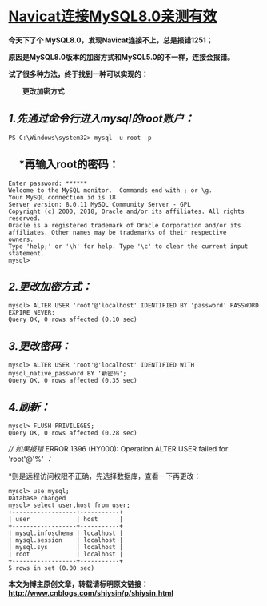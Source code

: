 # [Navicat连接MySQL8.0亲测有效](https://www.cnblogs.com/shiysin/p/shiysin.html)

 

**今天下了个 MySQL8.0，发现Navicat连接不上，总是报错1251；**

**原因是MySQL8.0版本的加密方式和MySQL5.0的不一样，连接会报错。**

**试了很多种方法，终于找到一种可以实现的：**

　　**更改加密方式**

## *1.先通过命令行进入mysql的root账户：*

```
PS C:\Windows\system32> mysql -u root -p
```

## 　*再输入root的密码：

```
Enter password: ******
Welcome to the MySQL monitor.  Commands end with ; or \g.
Your MySQL connection id is 18
Server version: 8.0.11 MySQL Community Server - GPL
Copyright (c) 2000, 2018, Oracle and/or its affiliates. All rights reserved.
Oracle is a registered trademark of Oracle Corporation and/or its
affiliates. Other names may be trademarks of their respective
owners.
Type 'help;' or '\h' for help. Type '\c' to clear the current input statement.
mysql>
```

## *2.更改加密方式：*

```
mysql> ALTER USER 'root'@'localhost' IDENTIFIED BY 'password' PASSWORD EXPIRE NEVER;
Query OK, 0 rows affected (0.10 sec)
```

##  *3.更改密码：*

```
mysql> ALTER USER 'root'@'localhost' IDENTIFIED WITH mysql_native_password BY '新密码';
Query OK, 0 rows affected (0.35 sec)
```

## *4.刷新：*

```
mysql> FLUSH PRIVILEGES;
Query OK, 0 rows affected (0.28 sec)
```

*// 如果报错*  ERROR 1396 (HY000): Operation ALTER USER failed for 'root'@'%' *：*

*则是远程访问权限不正确，先选择数据库，查看一下再更改：

```
mysql> use mysql;
Database changed
mysql> select user,host from user;
+------------------+-----------+
| user             | host      |
+------------------+-----------+
| mysql.infoschema | localhost |
| mysql.session    | localhost |
| mysql.sys        | localhost |
| root             | localhost |
+------------------+-----------+
5 rows in set (0.00 sec)
```

**本文为博主原创文章，转载请标明原文链接：http://www.cnblogs.com/shiysin/p/shiysin.html**